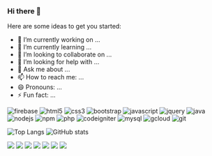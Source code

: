 ### Hi there 👋

<!--
**jirawatee/jirawatee** is a ✨ _special_ ✨ repository because its `README.md` (this file) appears on your GitHub profile.
-->

Here are some ideas to get you started:

- 🔭 I’m currently working on ...
- 🌱 I’m currently learning ...
- 👯 I’m looking to collaborate on ...
- 🤔 I’m looking for help with ...
- 💬 Ask me about ...
- 📫 How to reach me: ...
- 😄 Pronouns: ...
- ⚡ Fun fact: ...

![firebase](https://img.shields.io/badge/firebase-ffca28?style=for-the-badge&logo=firebase&logoColor=white)
![html5](https://img.shields.io/badge/HTML-239120?style=for-the-badge&logo=html5&logoColor=white)
![css3](https://img.shields.io/badge/CSS3-1572B6?style=for-the-badge&logo=css3&logoColor=white)
![bootstrap](https://img.shields.io/badge/Bootstrap-563D7C?style=for-the-badge&logo=bootstrap&logoColor=white)
![javascript](https://img.shields.io/badge/JavaScript-F7DF1E?style=for-the-badge&logo=javascript&logoColor=black)
![jquery](https://img.shields.io/badge/jQuery-0769AD?style=for-the-badge&logo=jquery&logoColor=white)
![java](https://img.shields.io/badge/Java-ED8B00?style=for-the-badge&logo=java&logoColor=white)
![nodejs](https://img.shields.io/badge/Node.js-43853D?style=for-the-badge&logo=node.js&logoColor=white)
![npm](https://img.shields.io/badge/npm-CB3837?style=for-the-badge&logo=npm&logoColor=white)
![php](https://img.shields.io/badge/PHP-777BB4?style=for-the-badge&logo=php&logoColor=white)
![codeigniter](https://img.shields.io/badge/Codeigniter-EF4223?style=for-the-badge&logo=codeigniter&logoColor=white)
![mysql](https://img.shields.io/badge/MySQL-00000F?style=for-the-badge&logo=mysql&logoColor=white)
![gcloud](https://img.shields.io/badge/Google_Cloud-4285F4?style=for-the-badge&logo=google-cloud&logoColor=white)
![git](https://img.shields.io/badge/Git-F05032?style=for-the-badge&logo=git&logoColor=white)

![Top Langs](https://github-readme-stats.vercel.app/api/top-langs/?username=jirawatee&theme=slateorange&layout=compact)
![GitHub stats](https://github-readme-stats.vercel.app/api?username=jirawatee&show_icons=true&theme=slateorange&hide=issues,contribs)

<a href="https://line.me/ti/p/~jirawatee"><img src="https://img.shields.io/badge/Line-00C300?style=for-the-badge&logo=line&logoColor=white"></a>
<a href="https://twitter.com/jirawatee"><img src="https://img.shields.io/badge/Twitter-1DA1F2?style=for-the-badge&logo=twitter&logoColor=white"></a>
<a href="https://linkedin.com/in/jirawatee/"><img src="https://img.shields.io/badge/LinkedIn-0077B5?style=for-the-badge&logo=linkedin&logoColor=white"></a>
<a href="https://fb.com/jirawatee"><img src="https://img.shields.io/badge/Facebook-1877F2?style=for-the-badge&logo=facebook&logoColor=white"></a>
<a href="https://instagram.com/jirawatee"><img src="https://img.shields.io/badge/Instagram-E4405F?style=for-the-badge&logo=instagram&logoColor=white"></a>
<a href="https://medium.com/@jirawatee"><img src="https://img.shields.io/badge/Medium-12100E?style=for-the-badge&logo=medium&logoColor=white"></a>
<a href="https://youtube.com/user/jirawatee"><img src="https://img.shields.io/badge/YouTube-FF0000?style=for-the-badge&logo=youtube&logoColor=white"></a>
